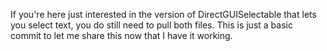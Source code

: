 If you're here just interested in the version of DirectGUISelectable that lets you select text, you do still need to pull both files.
This is just a basic commit to let me share this now that I have it working.
